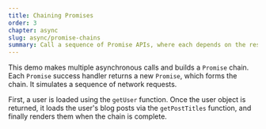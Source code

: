 ```yaml
---
title: Chaining Promises
order: 3
chapter: async
slug: async/promise-chains
summary: Call a sequence of Promise APIs, where each depends on the result of the previous.
---
```


This demo makes multiple asynchronous calls and builds a `Promise` chain. Each `Promise` success handler
returns a new `Promise`, which forms the chain. It simulates a sequence of network requests.

First, a user is loaded using the `getUser` function. Once the user object is returned, it loads the user's blog posts
via the `getPostTitles` function, and finally renders them when the chain is complete.
